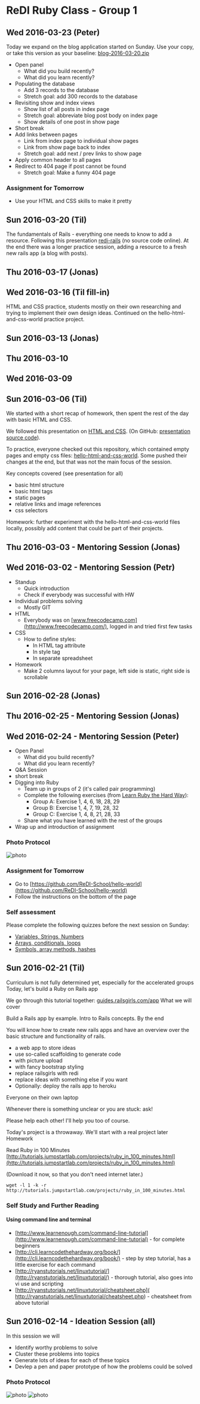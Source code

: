 # ReDI Ruby Class - Group 1

## Wed 2016-03-23 (Peter)

Today we expand on the blog application started on Sunday. Use your copy, or
take this version as your baseline: [blog-2016-03-20.zip](material/blog-2016-03-20.zip)

* Open panel
    * What did you build recently?
    * What did you learn recently?
* Populating the database
    * Add 3 records to the database
    * Stretch goal: add 300 records to the database
* Revisiting show and index views
    * Show list of all posts in index page
    * Stretch goal: abbreviate blog post body on index page
    * Show details of one post in show page
* Short break
* Add links between pages
    * Link from index page to individual show pages
    * Link from show page back to index
    * Stretch goal: add next / prev links to show page
* Apply common header to all pages
* Redirect to 404 page if post cannot be found
    * Stretch goal: Make a funny 404 page

### Assignment for Tomorrow
* Use your HTML and CSS skills to make it pretty    

## Sun 2016-03-20 (Til)

The fundamentals of Rails - everything one needs to know to add a
resource. Following this presentation
[redi-rails](https://tils.net/redi-rails/redi-rails.html) (no source
code online). At the end there was a longer practice session, adding a
resource to a fresh new rails app (a blog with posts).

## Thu 2016-03-17 (Jonas)

## Wed 2016-03-16 (Til fill-in)

HTML and CSS practice, students mostly on their own researching and
trying to implement their own design ideas. Continued on the
hello-html-and-css-world practice project.

## Sun 2016-03-13 (Jonas)

## Thu 2016-03-10

## Wed 2016-03-09

## Sun 2016-03-06 (Til)

We started with a short recap of homework, then spent the rest of the
day with basic HTML and CSS.

We followed this presentation on
[HTML and CSS](https://tils.net/html-and-css-presentation/html-and-css.html). (On GitHub:
[presentation source code](https://github.com/til/html-and-css-presentation)).

To practice, everyone checked out this repository, which contained
empty pages and empty css files:
[hello-html-and-css-world](https://github.com/ReDI-School/hello-html-and-css-world/).
Some pushed their changes at the end, but that was not the main focus
of the session.

Key concepts covered (see presentation for all)

* basic html structure
* basic html tags
* static pages
* relative links and image references
* css selectors

Homework: further experiment with the hello-html-and-css-world files
locally, possibly add content that could be part of their projects.

## Thu 2016-03-03 - Mentoring Session (Jonas)

## Wed 2016-03-02 - Mentoring Session (Petr)
* Standup
    * Quick introduction
    * Check if everybody was successful with HW
* Individual problems solving
    * Mostly GIT
* HTML
    * Everybody was on
      [www.freecodecamp.com](http://www.freecodecamp.com/),
      logged in and tried first few tasks
* CSS
    * How to define styles:
        * In HTML tag attribute
        * In style tag
        * In separate spreadsheet
* Homework
    * Make 2 columns layout for your page, left side is static, right side is scrollable

## Sun 2016-02-28 (Jonas)

## Thu 2016-02-25 - Mentoring Session (Jonas)

## Wed 2016-02-24 - Mentoring Session (Peter)
* Open Panel
    * What did you build recently?
    * What did you learn recently?
* Q&A Session
* short break
* Digging into Ruby
    * Team up in groups of 2 (it's called pair programming)
    * Complete the following exercises (from [Learn Ruby the Hard Way](http://learnrubythehardway.org/book/)):
        * Group A: Exercise 1, 4, 6, 18, 28, 29
        * Group B: Exercise 1, 4, 7, 19, 28, 32
        * Group C: Exercise 1, 4, 8, 21, 28, 33
    * Share what you have learned with the rest of the groups    
* Wrap up and introduction of assignment    

### Photo Protocol
![photo](images/photo-protocol-20160224.jpg)

### Assignment for Tomorrow
* Go to [https://github.com/ReDI-School/hello-world](https://github.com/ReDI-School/hello-world)
* Follow the instructions on the bottom of the page

### Self assessment
Please complete the following quizzes before the next session on Sunday:

* [Variables, Strings, Numbers](http://www.codequizzes.com/learn-ruby/variables-strings-numbers)                             
* [Arrays, conditionals, loops](  http://www.codequizzes.com/learn-ruby/arrays-conditionals-loops)
* [Symbols, array methods, hashes](http://www.codequizzes.com/learn-ruby/symbols-array-methods-hashes)

## Sun 2016-02-21 (Til)

Curriculum is not fully determined yet, especially for the accelerated groups
Today, let's build a Ruby on Rails app

We go through this tutorial together: [guides.railsgirls.com/app](http://guides.railsgirls.com/app)
What we will cover

Build a Rails app by example. Intro to Rails concepts.
By the end

You will know how to create new rails apps and have an overview over the basic structure and functionality of rails.

* a web app to store ideas
* use so-called scaffolding to generate code
* with picture upload
* with fancy bootstrap styling
* replace railsgirls with redi
* replace ideas with something else if you want
* Optionally: deploy the rails app to heroku

Everyone on their own laptop

Whenever there is something unclear or you are stuck: ask!

Please help each other! I'll help you too of course.

Today's project is a throwaway. We'll start with a real project later
Homework

Read Ruby in 100 Minutes [http://tutorials.jumpstartlab.com/projects/ruby_in_100_minutes.html](http://tutorials.jumpstartlab.com/projects/ruby_in_100_minutes.html)

(Download it now, so that you don't need internet later.)

`wget -l 1 -k -r http://tutorials.jumpstartlab.com/projects/ruby_in_100_minutes.html`

### Self Study and Further Reading
#### Using command line and terminal

* [http://www.learnenough.com/command-line-tutorial](http://www.learnenough.com/command-line-tutorial) - for complete beginners
* [http://cli.learncodethehardway.org/book/](http://cli.learncodethehardway.org/book/) - step by step tutorial, has a little exercise for each command
* [http://ryanstutorials.net/linuxtutorial/](http://ryanstutorials.net/linuxtutorial/) - thorough tutorial, also goes into vi use and scripting
* [http://ryanstutorials.net/linuxtutorial/cheatsheet.php]( http://ryanstutorials.net/linuxtutorial/cheatsheet.php) - cheatsheet from above tutorial

## Sun 2016-02-14 - Ideation Session (all)
In this session we will

* Identify worthy problems to solve
* Cluster these problems into topics
* Generate lots of ideas for each of these topics
* Devlep a pen and paper prototype of how the problems could be solved

### Photo Protocol
![photo](images/lets_integrate.jpg)
![photo](images/cinelingo.jpg)
